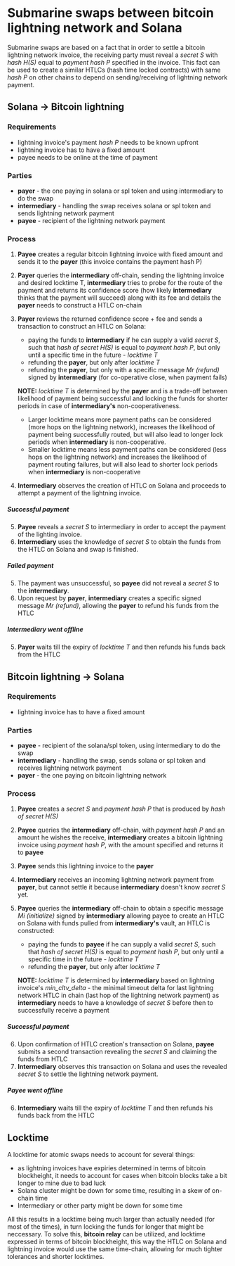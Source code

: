 # Submarine swaps between bitcoin lightning network and Solana

Submarine swaps are based on a fact that in order to settle a bitcoin lightning network invoice, the receiving party must reveal a _secret S_ with _hash H(S)_ equal to _payment hash P_ specified in the invoice. This fact can be used to create a similar HTLCs (hash time locked contracts) with same _hash P_ on other chains to depend on sending/receiving of lightning network payment.

## Solana -> Bitcoin lightning

### Requirements
- lightning invoice's payment _hash P_ needs to be known upfront
- lightning invoice has to have a fixed amount
- payee needs to be online at the time of payment

### Parties
- **payer** - the one paying in solana or spl token and using intermediary to do the swap
- **intermediary** - handling the swap receives solana or spl token and sends lightning network payment
- **payee** - recipient of the lightning network payment

### Process
1. **Payee** creates a regular bitcoin lightning invoice with fixed amount and sends it to the **payer** (this invoice contains the payment hash P)
2. **Payer** queries the **intermediary** off-chain, sending the lightning invoice and desired locktime T, **intermediary** tries to probe for the route of the payment and returns its confidence score (how likely **intermediary** thinks that the payment will succeed) along with its fee and details the **payer** needs to construct a HTLC on-chain
3. **Payer** reviews the returned confidence score + fee and sends a transaction to construct an HTLC on Solana:
	- paying the funds to **intermediary** if he can supply a valid _secret S_, such that _hash of secret H(S)_ is equal to _payment hash P_, but only until a specific time in the future - _locktime T_
	- refunding the **payer**, but only after _locktime T_
	- refunding the **payer**, but only with a specific message _Mr (refund)_ signed by **intermediary** (for co-operative close, when payment fails)
	
    **NOTE:** _locktime T_ is determined by the **payer** and is a trade-off between likelihood of payment being successful and locking the funds for shorter periods in case of **intermediary's** non-cooperativeness.
    - Larger locktime means more payment paths can be considered (more hops on the lightning network), increases the likelihood of payment being successfully routed, but will also lead to longer lock periods when **intermediary** is non-cooperative.
    - Smaller locktime means less payment paths can be considered (less hops on the lightning network) and increases the likelihood of payment routing failures, but will also lead to shorter lock periods when **intermediary** is non-cooperative

4. **Intermediary** observes the creation of HTLC on Solana and proceeds to attempt a payment of the lightning invoice.

##### Successful payment
5. **Payee** reveals a _secret S_ to intermediary in order to accept the payment of the lighting invoice.
6. **Intermediary** uses the knowledge of _secret S_ to obtain the funds from the HTLC on Solana and swap is finished.

##### Failed payment
5. The payment was unsuccessful, so **payee** did not reveal a _secret S_ to the **intermediary**.
6. Upon request by **payer**, **intermediary** creates a specific signed message _Mr (refund)_, allowing the **payer** to refund his funds from the HTLC

##### Intermediary went offline
5. **Payer** waits till the expiry of _locktime T_ and then refunds his funds back from the HTLC

## Bitcoin lightning -> Solana

### Requirements
- lightning invoice has to have a fixed amount

### Parties
- **payee** - recipient of the solana/spl token, using intermediary to do the swap
- **intermediary** - handling the swap, sends solana or spl token and receives lightning network payment
- **payer** - the one paying on bitcoin lightning network

### Process
1. **Payee** creates a _secret S_ and _payment hash P_ that is produced by _hash of secret H(S)_
2. **Payee** queries the **intermediary** off-chain, with _payment hash P_ and an amount he wishes the receive, **intermediary** creates a bitcoin lightning invoice using _payment hash P_, with the amount specified and returns it to **payee**
3. **Payee** sends this lightning invoice to the **payer**
4. **Intermediary** receives an incoming lightning network payment from **payer**, but cannot settle it because **intermediary** doesn't know _secret S_ yet.
5. **Payee** queries the **intermediary** off-chain to obtain a specific message _Mi (initialize)_ signed by **intermediary** allowing payee to create an HTLC on Solana with funds pulled from **intermediary's** vault, an HTLC is constructed:
	- paying the funds to **payee** if he can supply a valid _secret S_, such that _hash of secret H(S)_ is equal to _payment hash P_, but only until a specific time in the future - _locktime T_
	- refunding the **payer**, but only after _locktime T_

    **NOTE:** _locktime T_ is determined by **intermediary** based on lightning invoice's _min\_cltv\_delta_ - the minimal timeout delta for last lightning network HTLC in chain (last hop of the lightning network payment) as **intermediary** needs to have a knowledge of _secret S_ before then to successfully receive a payment

##### Successful payment
6. Upon confirmation of HTLC creation's transaction on Solana, **payee** submits a second transaction revealing the _secret S_ and claiming the funds from HTLC
7. **Intermediary** observes this transaction on Solana and uses the revealed _secret S_ to settle the lightning network payment.

##### Payee went offline
6. **Intermediary** waits till the expiry of _locktime T_ and then refunds his funds back from the HTLC

## Locktime
A locktime for atomic swaps needs to account for several things:
- as lightning invoices have expiries determined in terms of bitcoin blockheight, it needs to account for cases when bitcoin blocks take a bit longer to mine due to bad luck
- Solana cluster might be down for some time, resulting in a skew of on-chain time
- Intermediary or other party might be down for some time

All this results in a locktime being much larger than actually needed (for most of the times), in turn locking the funds for longer that might be neccessary. To solve this, **bitcoin relay** can be utilized, and locktime expressed in terms of bitcoin blockheight, this way the HTLC on Solana and lightning invoice would use the same time-chain, allowing for much tighter tolerances and shorter locktimes.
